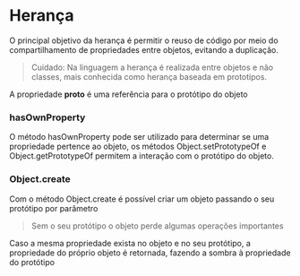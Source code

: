 # Herança
O principal objetivo da herança é permitir o reuso de código por meio do compartilhamento de propriedades entre objetos, evitando a duplicação.

> Cuidado: Na linguagem a herança é realizada entre objetos e não classes, mais conhecida como herança baseada em prototipos.

A propriedade __proto__ é uma referência para o protótipo do objeto

### hasOwnProperty

O método hasOwnProperty pode ser utilizado para determinar se uma propriedade pertence ao objeto, os métodos Object.setPrototypeOf e Object.getPrototypeOf permitem a interação com o protótipo do objeto.

### Object.create

Com o método Object.create é possível criar um objeto passando o seu protótipo por parâmetro

> Sem o seu protótipo o objeto perde algumas operações importantes

Caso a mesma propriedade exista no objeto e no seu protótipo, a propriedade do próprio objeto é retornada, fazendo a sombra à propriedade do protótipo

